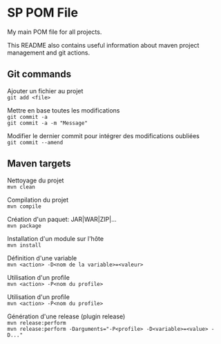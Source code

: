 SP POM File
===========

My main POM file for all projects.

This README also contains useful information about maven project management and git actions.

Git commands
------------

Ajouter un fichier au projet  
``` git add <file> ```

Mettre en base toutes les modifications  
``` git commit -a ```  
``` git commit -a -m "Message" ```

Modifier le dernier commit pour intégrer des modifications oubliées  
``` git commit --amend ```

Maven targets
-------------

Nettoyage du projet  
``` mvn clean ```

Compilation du projet  
``` mvn compile ```

Création d'un paquet: JAR|WAR|ZIP|...  
``` mvn package ```

Installation d'un module sur l'hôte  
``` mvn install ```

Définition d'une variable  
``` mvn <action> -D<nom de la variable>=<valeur> ```

Utilisation d'un profile  
``` mvn <action> -P<nom du profile> ```

Utilisation d'un profile  
``` mvn <action> -P<nom du profile> ```

Génération d'une release (plugin release)  
``` mvn release:perform ```  
``` mvn release:perform -Darguments="-P<profile> -D<variable>=<value> -D..." ```

